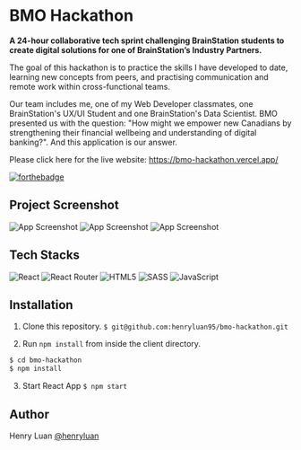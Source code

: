 # BMO Hackathon

**A 24-hour collaborative tech sprint challenging 
BrainStation students to create digital solutions for 
one of BrainStation’s Industry Partners.**

The goal of this hackathon is to practice the skills I 
have developed to date, learning new concepts 
from peers, and practising communication and 
remote work within cross-functional teams.

Our team includes me, one of my Web Developer classmates, one BrainStation's UX/UI Student and one BrainStation's Data Scientist. BMO presented us with the question: "How might we empower new Canadians by strengthening their 
financial wellbeing and understanding of digital banking?". And this application is our answer.

Please click here for the live website: https://bmo-hackathon.vercel.app/

[![forthebadge](https://forthebadge.com/images/badges/built-with-love.svg)](https://forthebadge.com)

## Project Screenshot

![App Screenshot](https://firebasestorage.googleapis.com/v0/b/paperman-4a7c4.appspot.com/o/BMO-Hackathon%2FBMO%20desktop.png?alt=media&token=4cdbfad5-5c9c-4d24-b4f6-79ddbc6a4a3d)
![App Screenshot](https://firebasestorage.googleapis.com/v0/b/paperman-4a7c4.appspot.com/o/BMO-Hackathon%2FBMO%20desktop%202.png?alt=media&token=aa3bf5f3-6649-41a9-8e54-28634d4728b8)
![App Screenshot](https://firebasestorage.googleapis.com/v0/b/paperman-4a7c4.appspot.com/o/BMO-Hackathon%2FBMO%20desktop%203.png?alt=media&token=f0174c31-c6f0-4dd5-973a-35c15daff8ef)


## Tech Stacks
![React](https://img.shields.io/badge/react-%2320232a.svg?style=for-the-badge&logo=react&logoColor=%2361DAFB)
![React Router](https://img.shields.io/badge/React_Router-CA4245?style=for-the-badge&logo=react-router&logoColor=white)
![HTML5](https://img.shields.io/badge/html5-%23E34F26.svg?style=for-the-badge&logo=html5&logoColor=white)
![SASS](https://img.shields.io/badge/SASS-hotpink.svg?style=for-the-badge&logo=SASS&logoColor=white)
![JavaScript](https://img.shields.io/badge/javascript-%23323330.svg?style=for-the-badge&logo=javascript&logoColor=%23F7DF1E)


## Installation

1. Clone this repository.
```$ git@github.com:henryluan95/bmo-hackathon.git```


2. Run `npm install` from inside the client directory.


```bash
$ cd bmo-hackathon
$ npm install
```

3. Start React App
```$ npm start```

## Author

Henry Luan [@henryluan](https://github.com/henryluan95)

